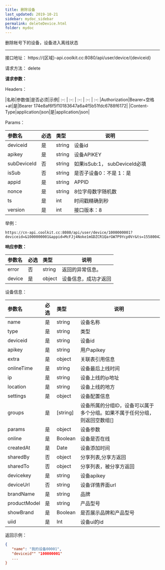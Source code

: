 ```yaml
---
title: 删除设备
last_updated: 2019-10-21
sidebar: mydoc_sidebar
permalink: deleteDevice.html
folder: mydoc
---
```


删除帐号下的设备，设备进入离线状态

---

接口地址： https://{区域}-api.coolkit.cc:8080/api/user/device/{deviceid}

请求方法： delete

**请求参数：**

Headers：

|名称|参数值|是否必须|示例|
:-: | :-: | :-: | :-: | :-:
|Authorization|Bearer+空格+at|是|Bearer 174e8af6f5f10183647a6a4f5b51fdc6788f6172|
|Content-Type|application/json|是|application/json|

Params：

|参数名|必选|类型|说明|
|:----    |:---|:----- |-----   |
|deviceid     |是  |string | 设备id |
|apikey     |是  |string | 设备APIKEY |
|subDeviceId |否  |string | 如果isSub:1， subDeviceId必填 |
|isSub |否  |string | 是否子设备0：不是   1：是 |
|appid|是|string|APPID|
|nonce|是|string|8位字母数字随机数|
|ts|是|int|时间戳精确到秒|
|version|是|int|接口版本：8|

举例：

```
https://cn-api.coolkit.cc:8080/api/user/device/1000000001?deviceid=&1000000001&appid=McFJj4Noke1mGDZCR1QarGW7P9Ycp0Vr&ts=1558004249&version=8&nonce=asbsedwq
```

**响应参数：**

|参数名|必选|类型|说明|
|:----    |:---|:----- |-----   |
|error |否  |string | 返回的异常信息。|
|device |是  |object | 设备信息，成功才返回  |

设备信息：

|参数名|必选|类型|说明|
|:----    |:---|:----- |-----   |
|name |是  |string | 设备名称  |
|type |是  |string | 类型  |
|deviceid |是  |string | 设备id  |
|apikey |是  |string | 用户apikey  |
|extra |是  |object | 关联表引用信息  |
|onlineTime |是  |string | 设备最后上线时间  |
|ip |是  |string | 设备上线的ip地址  |
|location |是  |string | 设备上线的地方  |
|settings |是  |object | 设备配置信息  |
|groups |是  | [string] | 设备所属的分组ID，设备可以属于多个分组。如果不属于任何分组，则返回空数组[]  |
|params |是  |object | 设备参数  |
|online |是  |Boolean | 设备是否在线  |
|createdAt |是  |Date | 设备添加时间  |
|sharedBy |否  |object | 分享列表,分享方返回  |
|sharedTo |否  |object | 分享列表，被分享方返回  |
|devicekey |是  |string | 设备apikey  |
|deviceUrl |否  |string | 设备详情界面url  |
|brandName |是  |string | 品牌  |
|productModel |是  |string | 产品型号  |
|showBrand |是  |Boolean | 是否展示品牌和产品型号  |
|uiid |是  | Int | 设备ui的id  |

返回示例：

```Json
{
   "name": "我的设备00001",
   "deviceid"" "100000001"
   ...
}
```
